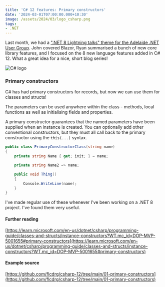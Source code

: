 ```yaml
---
title: 'C# 12 features: Primary constructors'
date: '2024-03-01T07:00:00.000+10:30'
image: /assets/2024/03/logo_csharp.png
tags:
- .NET
---
```


Last month, we had a [".NET 8 Lightning talks" theme for the Adelaide .NET User Group](https://www.meetup.com/adelaide-dotnet/events/298685906/). John covered Blazor, Ryan summarised a bunch of new core library features, and I focused on the 8 new language features added in C# 12. What a great idea for a nice, short blog series!

![C# logo](/assets/2024/03/logo_csharp.png)

### Primary constructors

C# has had primary constructors for records, but now we can use them for classes and structs!

The parameters can be used anywhere within the class - methods, local functions as well as initialising fields and properties.

A primary constructor guarantees that the named parameters have been supplied when an instance is created. You can optionally add other conventional constructors, but they must all call back to the primary constructor using the `this(...)` syntax.

```csharp
public class PrimaryConstructorClass(string name)
{
    private string Name { get; init; } = name;

    private string Name2 => name;

    public void Thing()
    {
        Console.WriteLine(name);
    }
}
```

I've made regular use of these whenever I've been working on a .NET 8 project. I've found them very useful.

#### Further reading

[https://learn.microsoft.com/en-us/dotnet/csharp/programming-guide/classes-and-structs/instance-constructors?WT.mc_id=DOP-MVP-5001655#primary-constructors](https://learn.microsoft.com/en-us/dotnet/csharp/programming-guide/classes-and-structs/instance-constructors?WT.mc_id=DOP-MVP-5001655#primary-constructors)

#### Example source

[https://github.com/flcdrg/csharp-12/tree/main/01-primary-constructors](https://github.com/flcdrg/csharp-12/tree/main/01-primary-constructors)
